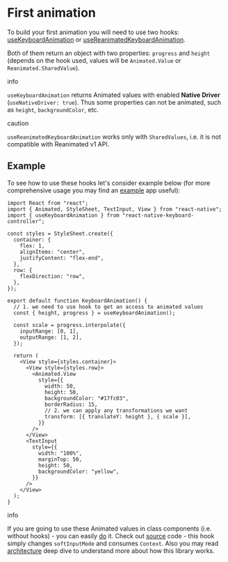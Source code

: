# First animation

To build your first animation you will need to use two hooks: [useKeyboardAnimation](/react-native-keyboard-controller/pr-preview/pr-1026/docs/api/hooks/keyboard/use-keyboard-animation.md) or [useReanimatedKeyboardAnimation](/react-native-keyboard-controller/pr-preview/pr-1026/docs/api/hooks/keyboard/use-reanimated-keyboard-animation.md).

Both of them return an object with two properties: `progress` and `height` (depends on the hook used, values will be `Animated.Value` or `Reanimated.SharedValue`).

info

`useKeyboardAnimation` returns Animated values with enabled **Native Driver** (`useNativeDriver: true`). Thus some properties can not be animated, such as `height`, `backgroundColor`, etc.

caution

`useReanimatedKeyboardAnimation` works only with `SharedValues`, i.e. it is not compatible with Reanimated v1 API.

## Example[​](/react-native-keyboard-controller/pr-preview/pr-1026/docs/guides/first-animation.md#example "Direct link to Example")

To see how to use these hooks let's consider example below (for more comprehensive usage you may find an [example](https://github.com/kirillzyusko/react-native-keyboard-controller/tree/main/example) app useful):

```
import React from "react";
import { Animated, StyleSheet, TextInput, View } from "react-native";
import { useKeyboardAnimation } from "react-native-keyboard-controller";

const styles = StyleSheet.create({
  container: {
    flex: 1,
    alignItems: "center",
    justifyContent: "flex-end",
  },
  row: {
    flexDirection: "row",
  },
});

export default function KeyboardAnimation() {
  // 1. we need to use hook to get an access to animated values
  const { height, progress } = useKeyboardAnimation();

  const scale = progress.interpolate({
    inputRange: [0, 1],
    outputRange: [1, 2],
  });

  return (
    <View style={styles.container}>
      <View style={styles.row}>
        <Animated.View
          style={{
            width: 50,
            height: 50,
            backgroundColor: "#17fc03",
            borderRadius: 15,
            // 2. we can apply any transformations we want
            transform: [{ translateY: height }, { scale }],
          }}
        />
      </View>
      <TextInput
        style={{
          width: "100%",
          marginTop: 50,
          height: 50,
          backgroundColor: "yellow",
        }}
      />
    </View>
  );
}
```

info

If you are going to use these Animated values in class components (i.e. without hooks) - you can easily [do](/react-native-keyboard-controller/pr-preview/pr-1026/docs/api/hooks/keyboard/use-keyboard-animation.md) it. Check out [source](https://github.com/kirillzyusko/react-native-keyboard-controller/blob/cf27eb00877db34b860a04cf52a026110e44b4b3/src/animated.tsx#L46-L51) code - this hook simply changes `softInputMode` and consumes `Context`. Also you may read [architecture](/react-native-keyboard-controller/pr-preview/pr-1026/docs/recipes/architecture.md) deep dive to understand more about how this library works.
